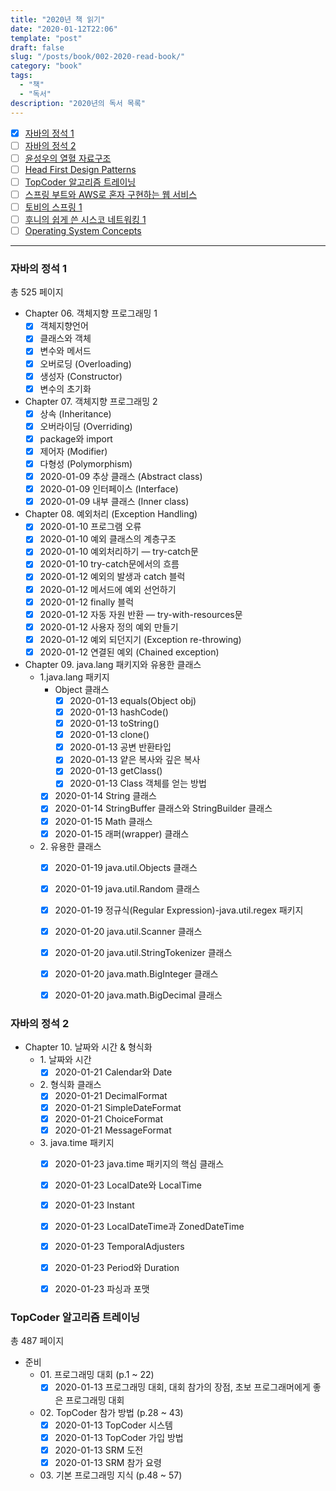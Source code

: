```yaml
---
title: "2020년 책 읽기"
date: "2020-01-12T22:06"
template: "post"
draft: false
slug: "/posts/book/002-2020-read-book/"
category: "book"
tags:
  - "책"
  - "독서"
description: "2020년의 독서 목록"
---
```


- [x] [자바의 정석 1](#자바의-정석-1)
- [ ] [자바의 정석 2](#자바의-정석-2)
- [ ] [윤성우의 열혈 자료구조](#윤성우의-열혈-자료구조)
- [ ] [Head First Design Patterns](#Head-First-Design-Patterns)
- [ ] [TopCoder 알고리즘 트레이닝](#TopCoder-알고리즘-트레이닝)
- [ ] [스프링 부트와 AWS로 혼자 구현하는 웹 서비스](#스프링-부트와-AWS로-혼자-구현하는-웹-서비스)
- [ ] [토비의 스프링 1](#토비의-스프링-1)
- [ ] [후니의 쉽게 쓴 시스코 네트워킹 1](#후니의-쉽게-쓴-시스코-네트워킹-1)
- [ ] [Operating System Concepts](#Operating-System-Concepts)

---

### 자바의 정석 1

총 525 페이지
- Chapter 06. 객체지향 프로그래밍 1
   - [x] 객체지향언어
   - [x] 클래스와 객체
   - [x] 변수와 메서드
   - [x] 오버로딩 (Overloading)
   - [x] 생성자 (Constructor)
   - [x] 변수의 초기화
- Chapter 07. 객체지향 프로그래밍 2
   - [x] 상속 (Inheritance)
   - [x] 오버라이딩 (Overriding)
   - [x] package와 import
   - [x] 제어자 (Modifier)
   - [x] 다형성 (Polymorphism)
   - [x] 2020-01-09 추상 클래스 (Abstract class)
   - [x] 2020-01-09 인터페이스 (Interface)
   - [x] 2020-01-09 내부 클래스 (Inner class)
- Chapter 08. 예외처리 (Exception Handling)
   - [x] 2020-01-10 프로그램 오류
   - [x] 2020-01-10 예외 클래스의 계층구조
   - [x] 2020-01-10 예외처리하기 — try-catch문
   - [x] 2020-01-10 try-catch문에서의 흐름
   - [x] 2020-01-12 예외의 발생과 catch 블럭
   - [x] 2020-01-12 메서드에 예외 선언하기
   - [x] 2020-01-12 finally 블럭
   - [x] 2020-01-12 자동 자원 반환 — try-with-resources문
   - [x] 2020-01-12 사용자 정의 예외 만들기
   - [x] 2020-01-12 예외 되던지기 (Exception re-throwing)
   - [x] 2020-01-12 연결된 예외 (Chained exception)
- Chapter 09. java.lang 패키지와 유용한 클래스
   - 1\.java.lang 패키지
      - Object 클래스
          - [x] 2020-01-13 equals(Object obj)
          - [x] 2020-01-13 hashCode()
          - [x] 2020-01-13 toString()
          - [x] 2020-01-13 clone()
          - [x] 2020-01-13 공변 반환타입
          - [x] 2020-01-13 얕은 복사와 깊은 복사
          - [x] 2020-01-13 getClass()
          - [x] 2020-01-13 Class 객체를 얻는 방법
      - [x] 2020-01-14 String 클래스
      - [x] 2020-01-14 StringBuffer 클래스와 StringBuilder 클래스
      - [x] 2020-01-15 Math 클래스
      - [x] 2020-01-15 래퍼(wrapper) 클래스
   - 2\. 유용한 클래스
      - [x] 2020-01-19 java.util.Objects 클래스
      - [x] 2020-01-19 java.util.Random 클래스
      - [x] 2020-01-19 정규식(Regular Expression)-java.util.regex 패키지
      - [x] 2020-01-20 java.util.Scanner 클래스
      - [x] 2020-01-20 java.util.StringTokenizer 클래스
      - [x] 2020-01-20 java.math.BigInteger 클래스
      - [x] 2020-01-20 java.math.BigDecimal 클래스


### 자바의 정석 2

- Chapter 10. 날짜와 시간 & 형식화
   - 1\. 날짜와 시간
      - [x] 2020-01-21 Calendar와 Date
   - 2\. 형식화 클래스
      - [x] 2020-01-21 DecimalFormat
      - [x] 2020-01-21 SimpleDateFormat
      - [x] 2020-01-21 ChoiceFormat
      - [x] 2020-01-21 MessageFormat
   - 3\. java.time 패키지
      - [x] 2020-01-23 java.time 패키지의 핵심 클래스
      - [x] 2020-01-23 LocalDate와 LocalTime
      - [x] 2020-01-23 Instant
      - [x] 2020-01-23 LocalDateTime과 ZonedDateTime
      - [x] 2020-01-23 TemporalAdjusters
      - [x] 2020-01-23 Period와 Duration
      - [x] 2020-01-23 파싱과 포맷


### TopCoder 알고리즘 트레이닝

총 487 페이지
- 준비
   - 01\. 프로그래밍 대회 (p.1 ~ 22)
      - [x] 2020-01-13 프로그래밍 대회, 대회 참가의 장점, 초보 프로그래머에게 좋은 프로그래밍 대회
   - 02\. TopCoder 참가 방법 (p.28 ~ 43)
      - [x] 2020-01-13 TopCoder 시스템
      - [x] 2020-01-13 TopCoder 가입 방법
      - [x] 2020-01-13 SRM 도전
      - [x] 2020-01-13 SRM 참가 요령
   - 03\. 기본 프로그래밍 지식 (p.48 ~ 57)